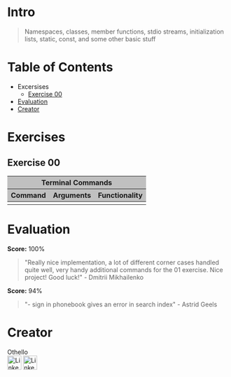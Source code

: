 # Intro
> Namespaces, classes, member functions, stdio streams, initialization lists, static, const, and some other basic stuff

# Table of Contents
- Excersises
  - [Exercise 00](#exercise-00)
- [Evaluation](#evaluation)
- [Creator](#creator)

# Exercises
## Exercise 00

<table>
	<thead style="background-color: #C0C0C0;">
		<tr><th colspan="3">Terminal Commands</th></tr>
		<tr>
			<th>Command</th>
			<th>Arguments</th>
			<th>Functionality</th>
		</tr>
	</thead>
	<tbody>
		<tr>
			<td><a href="" target="_blank"></a></td>
			<td></td>
			<td></td>
		</tr>
	</tbody>
</table>

# Evaluation
**Score:** 100%
> "Really nice implementation, a lot of different corner cases handled quite well, very handy additional commands for the 01 exercise. Nice project! Good luck!"
> 		- Dmitrii Mikhailenko

**Score:** 94%
> "- sign in phonebook gives an error in search index"
> 		- Astrid Geels

# Creator
Othello<br>
[<img alt="LinkedIn" height="32px" src="https://github.githubassets.com/images/modules/logos_page/GitHub-Mark.png" target="_blank" />](https://github.com/OthelloPlusPlus)
[<img alt="LinkedIn" height="32px" src="https://upload.wikimedia.org/wikipedia/commons/thumb/c/ca/LinkedIn_logo_initials.png/600px-LinkedIn_logo_initials.png" target="_blank" />](https://nl.linkedin.com/in/orlando-hengelmolen)
